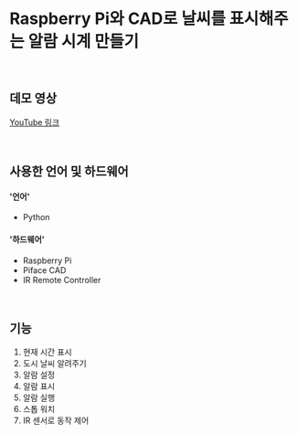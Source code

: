 # Raspberry Pi와 CAD로 날씨를 표시해주는 알람 시계 만들기

</br>

## 데모 영상
[YouTube 링크](https://www.youtube.com/watch?v=yEzKKdXt8EY)

</br>

## 사용한 언어 및 하드웨어
#### '언어'
- Python

#### '하드웨어'
- Raspberry Pi
- Piface CAD
- IR Remote Controller

</br>

## 기능

1. 현재 시간 표시
2. 도시 날씨 알려주기
3. 알람 설정
4. 알람 표시
5. 알람 실행
6. 스톱 워치
7. IR 센서로 동작 제어
